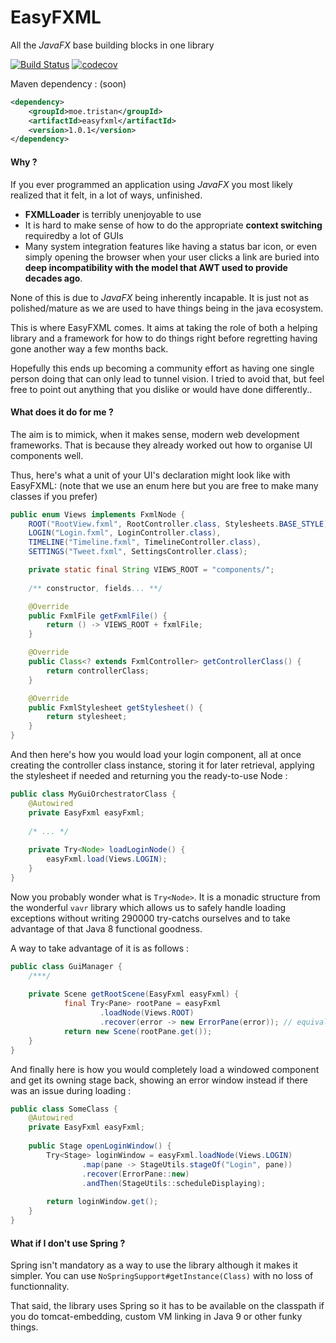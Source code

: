 # EasyFXML
All the _JavaFX_ base building blocks in one library

[![Build Status](https://travis-ci.org/Tristan971/EasyFXML.svg?branch=master)](https://travis-ci.org/Tristan971/EasyFXML) [![codecov](https://codecov.io/gh/Tristan971/EasyFXML/branch/master/graph/badge.svg)](https://codecov.io/gh/Tristan971/EasyFXML)

Maven dependency : (soon)
```xml
<dependency>
    <groupId>moe.tristan</groupId>
    <artifactId>easyfxml</artifactId>
    <version>1.0.1</version>
</dependency>
```

#### Why ?
If you ever programmed an application using _JavaFX_ you most likely realized 
that it felt, in a lot of ways,  unfinished.

- **FXMLLoader** is terribly unenjoyable to use
- It is hard to make sense of how to do the appropriate **context switching** 
requiredby a lot of GUIs
- Many system integration features like having a status bar icon, or even simply
opening the browser when your user clicks a link are buried into **deep
incompatibility with the model that AWT used to provide decades ago**.

None of this is due to _JavaFX_ being inherently incapable. 
It is just not as polished/mature as we are used to have things being in the 
java ecosystem.

This is where EasyFXML comes. It aims at taking the role of both a helping library
and a framework for how to do things right before regretting having gone another
way a few months back.

Hopefully this ends up becoming a community effort as having one single person
doing that can only lead to tunnel vision. I tried to avoid that, but feel 
free to point out anything that you dislike or would have done differently..

#### What does it do for me ?

The aim is to mimick, when it makes sense, modern web development frameworks.
That is because they already worked out how to organise UI components well.

Thus, here's what a unit of your UI's declaration might look like with EasyFXML:
(note that we use an enum here but you are free to make many classes if you prefer)
```java
public enum Views implements FxmlNode {
    ROOT("RootView.fxml", RootController.class, Stylesheets.BASE_STYLE),
    LOGIN("Login.fxml", LoginController.class),
    TIMELINE("Timeline.fxml", TimelineController.class),
    SETTINGS("Tweet.fxml", SettingsController.class);

    private static final String VIEWS_ROOT = "components/";
    
    /** constructor, fields... **/

    @Override
    public FxmlFile getFxmlFile() {
        return () -> VIEWS_ROOT + fxmlFile;
    }

    @Override
    public Class<? extends FxmlController> getControllerClass() {
        return controllerClass;
    }

    @Override
    public FxmlStylesheet getStylesheet() {
        return stylesheet;
    }
}
```

And then here's how you would load your login component, all
at once creating the controller class instance, storing it for
later retrieval, applying the stylesheet if needed and returning
you the ready-to-use Node :

```java
public class MyGuiOrchestratorClass {
    @Autowired
    private EasyFxml easyFxml;
    
    /* ... */
    
    private Try<Node> loadLoginNode() {
        easyFxml.load(Views.LOGIN);
    }
}
```

Now you probably wonder what is `Try<Node>`. It is a monadic
structure from the wonderful `vavr` library which allows us to
safely handle loading exceptions without writing 290000 try-catchs
ourselves and to take advantage of that Java 8 functional goodness.

A way to take advantage of it is as follows : 
```java
public class GuiManager {
    /***/
    
    private Scene getRootScene(EasyFxml easyFxml) {
            final Try<Pane> rootPane = easyFxml
                    .loadNode(Views.ROOT)
                    .recover(error -> new ErrorPane(error)); // equivalent to ErrorPane::new
            return new Scene(rootPane.get());
    }
}
```

And finally here is how you would completely load a windowed component and get
its owning stage back, showing an error window instead if there was an issue during
loading :
```java
public class SomeClass {
    @Autowired
    private EasyFxml easyFxml;
    
    public Stage openLoginWindow() {
        Try<Stage> loginWindow = easyFxml.loadNode(Views.LOGIN)
                .map(pane -> StageUtils.stageOf("Login", pane))
                .recover(ErrorPane::new)
                .andThen(StageUtils::scheduleDisplaying);
        
        return loginWindow.get();
    }
}
```

#### What if I don't use Spring ?
Spring isn't mandatory as a way to use the library although it makes it simpler.
You can use `NoSpringSupport#getInstance(Class)` with no loss of functionnality.

That said, the library uses Spring so it has to be available on the classpath if
you do tomcat-embedding, custom VM linking in Java 9 or other funky things.

